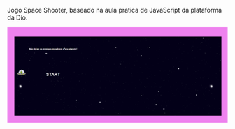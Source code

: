Jogo Space Shooter, baseado na aula pratica de JavaScript da plataforma da Dio.

<div><img src="./img/img.png"></div>